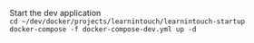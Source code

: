 Start the dev application  
```cd ~/dev/docker/projects/learnintouch/learnintouch-startup```  
```docker-compose -f docker-compose-dev.yml up -d```  

